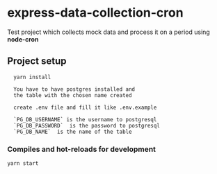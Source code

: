 # express-data-collection-cron

Test project which collects mock data and process it on a period using **node-cron**

## Project setup

```
  yarn install

  You have to have postgres installed and
  the table with the chosen name created

  create .env file and fill it like .env.example

  `PG_DB_USERNAME` is the username to postgresql
  `PG_DB_PASSWORD`  is the password to postgresql
  `PG_DB_NAME`  is the name of the table
```

### Compiles and hot-reloads for development

```
yarn start
```
